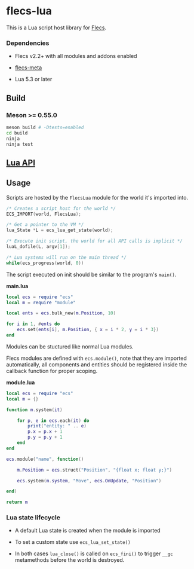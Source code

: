 # flecs-lua

This is a Lua script host library for [Flecs](https://github.com/SanderMertens/flecs).

### Dependencies

* Flecs v2.2+ with all modules and addons enabled

* [flecs-meta](https://github.com/flecs-hub/flecs-meta)

* Lua 5.3 or later

## Build

### Meson >= 0.55.0

```bash
meson build # -Dtests=enabled
cd build
ninja
ninja test
```

## [Lua API](ecs.lua)

## Usage

Scripts are hosted by the `FlecsLua` module for the world it's imported into.

```c
/* Creates a script host for the world */
ECS_IMPORT(world, FlecsLua);

/* Get a pointer to the VM */
lua_State *L = ecs_lua_get_state(world);

/* Execute init script, the world for all API calls is implicit */
luaL_dofile(L, argv[1]);

/* Lua systems will run on the main thread */
while(ecs_progress(world, 0))
```

The script executed on init should be similar to the program's `main()`.

**main.lua**

```lua
local ecs = require "ecs"
local m = require "module"

local ents = ecs.bulk_new(m.Position, 10)

for i in 1, #ents do
    ecs.set(ents[i], m.Position, { x = i * 2, y = i * 3})
end
```

Modules can be stuctured like normal Lua modules.

Flecs modules are defined with `ecs.module()`, note that they are imported automatically,
all components and entities should be registered inside the callback function
for proper scoping.

**module.lua**

```lua
local ecs = require "ecs"
local m = {}

function m.system(it)

    for p, e in ecs.each(it) do
        print("entity: " .. e)
        p.x = p.x + 1
        p.y = p.y + 1
    end
end

ecs.module("name", function()

    m.Position = ecs.struct("Position", "{float x; float y;}")

    ecs.system(m.system, "Move", ecs.OnUpdate, "Position")

end)

return m
```

### Lua state lifecycle

* A default Lua state is created when the module is imported

* To set a custom state use `ecs_lua_set_state()`

* In both cases `lua_close()` is called on `ecs_fini()`
to trigger `__gc` metamethods before the world is destroyed.

